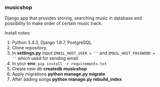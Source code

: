 ### musicshop

Django app that provides storing, searching music in database and possibility to make order of certain music track.

Install notes:  
 1. Python 3.4.3, Django 1.8.7, PostgreSQL
 2. Clone repository.
 3. In **settings.py** input `EMAIL_HOST_USER = ''` and `EMAIL_HOST_PASSWORD = ''` which used for sending email.
 4. In your **env**: `pip install -r requirements.txt`
 5. Create new db **createdb musicshop**
 6. Apply migrations **python manage.py migrate**
 7. After adding songs **python manage.py rebuild_index**

